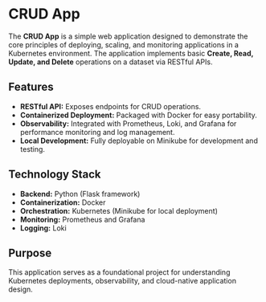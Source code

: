 # CRUD App

The **CRUD App** is a simple web application designed to demonstrate the core principles of deploying, scaling, and monitoring applications in a Kubernetes environment. The application implements basic **Create, Read, Update, and Delete** operations on a dataset via RESTful APIs.

## Features

- **RESTful API:** Exposes endpoints for CRUD operations.
- **Containerized Deployment:** Packaged with Docker for easy portability.
- **Observability:** Integrated with Prometheus, Loki, and Grafana for performance monitoring and log management.
- **Local Development:** Fully deployable on Minikube for development and testing.

## Technology Stack

- **Backend:** Python (Flask framework)
- **Containerization:** Docker
- **Orchestration:** Kubernetes (Minikube for local deployment)
- **Monitoring:** Prometheus and Grafana
- **Logging:** Loki

## Purpose

This application serves as a foundational project for understanding Kubernetes deployments, observability, and cloud-native application design.
